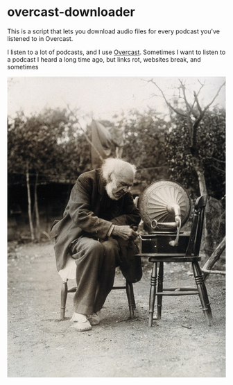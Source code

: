 # overcast-downloader

This is a script that lets you download audio files for every podcast you've listened to in Overcast.

I listen to a lot of podcasts, and I use [Overcast].
Sometimes I want to listen to a podcast I heard a long time ago, but links rot, websites break, and sometimes

[Overcast]: https://overcast.fm/

![An old man sitting on a chair outdoors, listening to a record player.](record_player.jpg)
